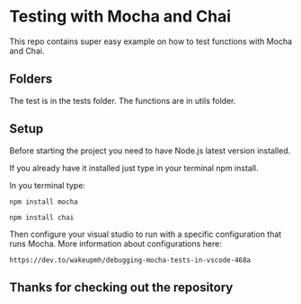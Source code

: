 # Testing with Mocha and Chai

This repo contains super easy example
on how to test functions with Mocha and Chai.

## Folders
The test is in the tests folder.
The functions are in utils folder.

## Setup
Before starting the project you need
to have Node.js latest version installed.

If you already have it installed just type
in your terminal npm install.

In you terminal type:

```
npm install mocha
```

```
npm install chai
```

Then configure your visual studio to run
with a specific configuration that runs
Mocha.
More information about configurations here:
```
https://dev.to/wakeupmh/debugging-mocha-tests-in-vscode-468a
```

## Thanks for checking out the repository
